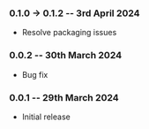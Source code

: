 
### 0.1.0 -> 0.1.2 -- 3rd April 2024
- Resolve packaging issues

### 0.0.2 -- 30th March 2024
- Bug fix

### 0.0.1 -- 29th March 2024
- Initial release
